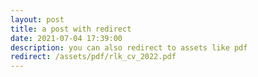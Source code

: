 ```yaml
---
layout: post
title: a post with redirect
date: 2021-07-04 17:39:00
description: you can also redirect to assets like pdf
redirect: /assets/pdf/rlk_cv_2022.pdf
---
```

